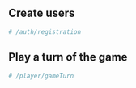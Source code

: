 ## Create users

```bash
# /auth/registration
```

## Play a turn of the game

```bash
# /player/gameTurn
```